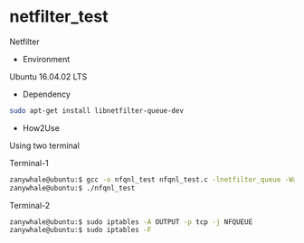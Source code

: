 # netfilter_test
Netfilter

* Environment

Ubuntu 16.04.02 LTS

* Dependency
```sh
sudo apt-get install libnetfilter-queue-dev
```

* How2Use

Using two terminal

Terminal-1
```sh
zanywhale@ubuntu:$ gcc -o nfqnl_test nfqnl_test.c -lnetfilter_queue -Wall
zanywhale@ubuntu:$ ./nfqnl_test
```

Terminal-2
```sh
zanywhale@ubuntu:$ sudo iptables -A OUTPUT -p tcp -j NFQUEUE
zanywhale@ubuntu:$ sudo iptables -F
```

